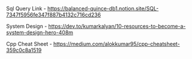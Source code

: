 Sql Query Link - https://balanced-quince-db1.notion.site/SQL-7347f5956fe347f887b4132c716cd236

System Design  - https://dev.to/kumarkalyan/10-resources-to-become-a-system-design-hero-408m

Cpp Cheat Sheet - https://medium.com/alokkumar95/cpp-cheatsheet-359c0c8a1519
